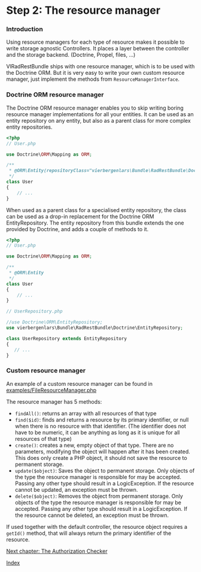Step 2: The resource manager
============================

### Introduction

Using resource managers for each type of resource makes it possible to write storage agnostic Controllers.
It places a layer between the controller and the storage backend. (Doctrine, Propel, files, ...)

VlRadRestBundle ships with one resource manager, which is to be used with the Doctrine ORM.
But it is very easy to write your own custom resource manager, just implement the methods from `ResourceManagerInterface`.

### Doctrine ORM resource manager

The Doctrine ORM resource manager enables you to skip writing boring resource manager implementations for all your entities.
It can be used as an entity repository on any entity, but also as a parent class for more complex entity repositories.

```php
<?php
// User.php

use Doctrine\ORM\Mapping as ORM;

/**
 * @ORM\Entity(repositoryClass="vierbergenlars\Bundle\RadRestBundle\Doctrine\EntityRepository")
 */
class User
{
    // ...
}
```

When used as a parent class for a specialised entity repository, the class can be used as a drop-in replacement for the Doctrine ORM EntityRepository.
The entity repository from this bundle extends the one provided by Doctrine, and adds a couple of methods to it.

```php
<?php
// User.php

use Doctrine\ORM\Mapping as ORM;

/**
 * @ORM\Entity
 */
class User
{
    // ...
}

// UserRepository.php

//use Doctrine\ORM\EntityRepository;
use vierbergenlars\Bundle\RadRestBundle\Doctrine\EntityRepository;

class UserRepository extends EntityRepository
{
   // ...
}
```

### Custom resource manager

An example of a custom resource manager can be found in [examples/FileResourceManager.php](./examples/FileResourceManager.php)

The resource manager has 5 methods:

 * `findAll()`: returns an array with all resources of that type
 * `find($id)`: finds and returns a resource by its primary identifier, or null when there is no resource with that identifier. (The identifier does not have to be numeric, it can be anything as long as it is unique for all resources of that type)
 * `create()`: creates a new, empty object of that type. There are no parameters, modifying the object will happen after it has been created. This does only create a PHP object, it should not save the resource to permanent storage.
 * `update($object)`: Saves the object to permanent storage. Only objects of the type the resource manager is responsible for may be accepted. Passing any other type should result in a LogicException. If the resource cannot be updated, an exception must be thrown.
 * `delete($object)`: Removes the object from permanent storage.  Only objects of the type the resource manager is responsible for may be accepted. Passing any other type should result in a LogicException. If the resource cannot be deleted, an exception must be thrown.

If used together with the default controller, the resource object requires a `getId()` method, that will always return the primary identifier of the resource.

[Next chapter: The Authorization Checker](3-authorization_checker.md)

[Index](index.md)
